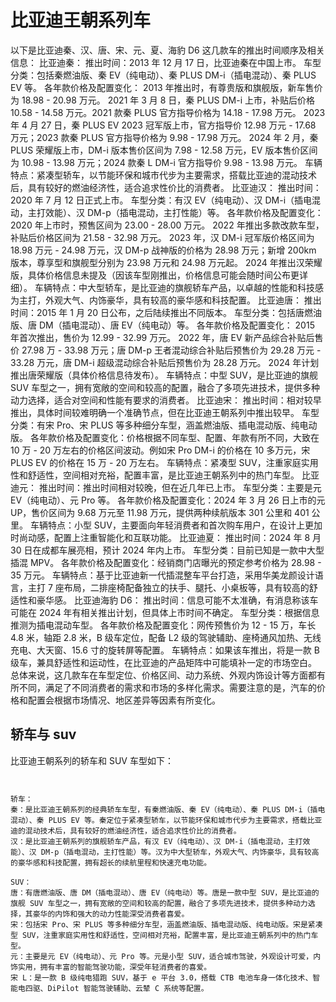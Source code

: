 # 比亚迪王朝系列车


以下是比亚迪秦、汉、唐、宋、元、夏、海豹 D6 这几款车的推出时间顺序及相关信息：
比亚迪秦：
推出时间：2013 年 12 月 17 日，比亚迪秦在中国上市。
车型分类：包括秦燃油版、秦 EV（纯电动）、秦 PLUS DM-i（插电混动）、秦 PLUS EV 等。
各年款价格及配置变化：
2013 年推出时，有尊贵版和旗舰版，新车售价为 18.98 - 20.98 万元。
2021 年 3 月 8 日，秦 PLUS DM-i 上市，补贴后价格 10.58 - 14.58 万元。2021 款秦 PLUS 官方指导价格为 14.18 - 17.98 万元。
2023 年 4 月 27 日，秦 PLUS EV 2023 冠军版上市，官方指导价 12.98 万元 - 17.68 万元；2023 款秦 PLUS 官方指导价格为 9.98 - 17.98 万元。
2024 年 2 月，秦 PLUS 荣耀版上市，DM-i 版本售价区间为 7.98 - 12.58 万元，EV 版本售价区间为 10.98 - 13.98 万元；2024 款秦 L DM-i 官方指导价 9.98 - 13.98 万元。
车辆特点：紧凑型轿车，以节能环保和城市代步为主要需求，搭载比亚迪的混动技术后，具有较好的燃油经济性，适合追求性价比的消费者。
比亚迪汉：
推出时间：2020 年 7 月 12 日正式上市。
车型分类：有汉 EV（纯电动）、汉 DM-i（插电混动，主打效能）、汉 DM-p（插电混动，主打性能）等。
各年款价格及配置变化：
2020 年上市时，预售区间为 23.00 - 28.00 万元。
2022 年推出多款改款车型，补贴后价格区间为 21.58 - 32.98 万元。
2023 年，汉 DM-i 冠军版价格区间为 18.98 万元 - 24.98 万元，汉 DM-p 战神版的价格为 28.98 万元；新增 200km 版本，尊享型和旗舰型分别为 23.98 万元和 24.98 万元起。
2024 年推出汉荣耀版，具体价格信息未提及（因该车型刚推出，价格信息可能会随时间公布更详细）。
车辆特点：中大型轿车，是比亚迪的旗舰轿车产品，以卓越的性能和科技感为主打，外观大气、内饰豪华，具有较高的豪华感和科技配置。
比亚迪唐：
推出时间：2015 年 1 月 20 日公布，之后陆续推出不同版本。
车型分类：包括唐燃油版、唐 DM（插电混动）、唐 EV（纯电动）等。
各年款价格及配置变化：
2015 年首次推出，售价为 12.99 - 32.99 万元。
2022 年，唐 EV 新产品综合补贴后售价 27.98 万 - 33.98 万元；唐 DM-p 王者混动综合补贴后预售价为 29.28 万元 - 33.28 万元，唐 DM-i 超级混动综合补贴后预售价为 28.28 万元。
2024 年计划推出唐荣耀版（具体价格信息待发布）。
车辆特点：中型 SUV，是比亚迪的旗舰 SUV 车型之一，拥有宽敞的空间和较高的配置，融合了多项先进技术，提供多种动力选择，适合对空间和性能有要求的消费者。
比亚迪宋：
推出时间：相对较早推出，具体时间较难明确一个准确节点，但在比亚迪王朝系列中推出较早。
车型分类：有宋 Pro、宋 PLUS 等多种细分车型，涵盖燃油版、插电混动版、纯电动版。
各年款价格及配置变化：价格根据不同车型、配置、年款有所不同，大致在 10 万 - 20 万左右的价格区间波动。例如宋 Pro DM-i 的价格在 10 多万元，宋 PLUS EV 的价格在 15 万 - 20 万左右。
车辆特点：紧凑型 SUV，注重家庭实用性和舒适性，空间相对充裕，配置丰富，是比亚迪王朝系列中的热门车型。
比亚迪元：
推出时间：推出时间相对较晚，但在近几年已上市。
车型分类：主要是元 EV（纯电动）、元 Pro 等。
各年款价格及配置变化：2024 年 3 月 26 日上市的元 UP，售价区间为 9.68 万元至 11.98 万元，提供两种续航版本 301 公里和 401 公里。
车辆特点：小型 SUV，主要面向年轻消费者和首次购车用户，在设计上更加时尚动感，配置上注重智能化和互联功能。
比亚迪夏：
推出时间：2024 年 8 月 30 日在成都车展亮相，预计 2024 年内上市。
车型分类：目前已知是一款中大型插混 MPV。
各年款价格及配置变化：经销商门店曝光的预定参考价格为 28.98 - 35 万元。
车辆特点：基于比亚迪新一代插混整车平台打造，采用华美龙颜设计语言，主打 7 座布局，二排座椅配备独立的扶手、腿托、小桌板等，具有较高的舒适性和豪华感。
比亚迪海豹 D6：
推出时间：信息可能不太准确，有消息称该车可能在 2024 年有相关推出计划，但具体上市时间不确定。
车型分类：根据信息推测为插电混动车型。
各年款价格及配置变化：网传预售价为 12 - 15 万，车长 4.8 米，轴距 2.8 米，B 级车定位，配备 L2 级的驾驶辅助、座椅通风加热、无线充电、大天窗、15.6 寸的旋转屏等配置。
车辆特点：如果该车推出，将是一款 B 级车，兼具舒适性和运动性，在比亚迪的产品矩阵中可能填补一定的市场空白。
总体来说，这几款车在车型定位、价格区间、动力系统、外观内饰设计等方面都有所不同，满足了不同消费者的需求和市场的多样化需求。需要注意的是，汽车的价格和配置会根据市场情况、地区差异等因素有所变化。


## 轿车与 suv


比亚迪王朝系列的轿车和 SUV 车型如下：


```


轿车：
秦：是比亚迪王朝系列的经典轿车车型，有秦燃油版、秦 EV（纯电动）、秦 PLUS DM-i（插电混动）、秦 PLUS EV 等。秦定位于紧凑型轿车，以节能环保和城市代步为主要需求，搭载比亚迪的混动技术后，具有较好的燃油经济性，适合追求性价比的消费者。
汉：是比亚迪王朝系列的旗舰轿车产品，有汉 EV（纯电动）、汉 DM-i（插电混动，主打效能）、汉 DM-p（插电混动，主打性能）等。汉为中大型轿车，外观大气、内饰豪华，具有较高的豪华感和科技配置，拥有超长的续航里程和快速充电功能。

SUV：
唐：有唐燃油版、唐 DM（插电混动）、唐 EV（纯电动）等。唐是一款中型 SUV，是比亚迪的旗舰 SUV 车型之一，拥有宽敞的空间和较高的配置，融合了多项先进技术，提供多种动力选择，其豪华的内饰和强大的动力性能深受消费者喜爱。
宋：包括宋 Pro、宋 PLUS 等多种细分车型，涵盖燃油版、插电混动版、纯电动版。宋是紧凑型 SUV，注重家庭实用性和舒适性，空间相对充裕，配置丰富，是比亚迪王朝系列中的热门车型。
元：主要是元 EV（纯电动）、元 Pro 等。元是小型 SUV，适合城市驾驶，外观设计可爱，内饰实用，拥有丰富的智能驾驶功能，深受年轻消费者的喜爱。
宋 L：是一款 B 级纯电猎跑 SUV，基于 e 平台 3.0，搭载 CTB 电池车身一体化技术、智能电四驱、DiPilot 智能驾驶辅助、云辇 C 系统等配置。
```